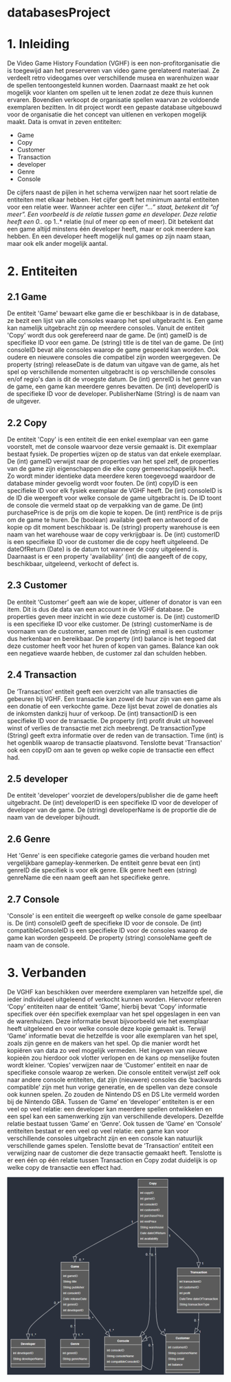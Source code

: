 # databasesProject

# 1. Inleiding
De Video Game History Foundation (VGHF) is een non-profitorganisatie die is toegewijd aan het preserveren van video game gerelateerd materiaal. Ze verdeelt retro videogames over verschillende musea en warenhuizen waar de spellen tentoongesteld kunnen worden. Daarnaast maakt ze het ook mogelijk voor klanten om spellen uit te lenen zodat ze deze thuis kunnen ervaren. Bovendien verkoopt de organisatie spellen waarvan ze voldoende exemplaren bezitten.
In dit project wordt een gepaste database uitgebouwd voor de organisatie die het concept van uitlenen en verkopen mogelijk maakt. Data is omvat in zeven entiteiten: 
- Game
- Copy
- Customer
- Transaction
- developer
- Genre
- Console
 
De cijfers naast de pijlen in het schema verwijzen naar het soort relatie de entiteiten met elkaar hebben. Het cijfer geeft het minimum aantal entiteiten voor een relatie weer. Wanneer achter een cijfer “...*” staat, betekent dit “of meer”. Een voorbeeld is de relatie tussen game en developer. Deze relatie heeft een 0..* op 1..* relatie (nul of meer op een of meer). Dit betekent dat een game altijd minstens één developer heeft, maar er ook meerdere kan hebben. En een developer heeft mogelijk nul games op zijn naam staan, maar ook elk ander mogelijk aantal.

# 2. Entiteiten

## 2.1 Game
De entiteit 'Game' bewaart elke game die er beschikbaar is in de database, ze bezit een lijst van alle consoles waarop het spel uitgebracht is. Een game kan namelijk uitgebracht zijn op meerdere consoles. Vanuit de entiteit 'Copy' wordt dus ook gerefereerd naar de game. De (int) gameID is de specifieke ID voor een game. De (string) title is de titel van de game. De (int) consoleID bevat alle consoles waarop de game gespeeld kan worden. Ook oudere en nieuwere consoles die compatibel zijn worden weergegeven. De property (string) releaseDate is de datum van uitgave van de game, als het spel op verschillende momenten uitgebracht is op verschillende consoles en/of regio's dan is dit de vroegste datum. De (int) genreID is het genre van de game, een game kan meerdere genres bevatten. De (int) developerID is de specifieke ID voor de developer. PublisherName (String) is de naam van de uitgever. 

## 2.2 Copy
De entiteit 'Copy' is een entiteit die een enkel exemplaar van een game voorstelt, met de console waarvoor deze versie gemaakt is. Dit exemplaar bestaat fysiek. De properties wijzen op de status van dat enkele exemplaar. De (int) gameID verwijst naar de properties van het spel zelf, de properties van de game zijn eigenschappen die elke copy gemeenschappelijk heeft. Zo wordt minder identieke data meerdere keren toegevoegd waardoor de database minder gevoelig wordt voor fouten. De (int) copyID is een specifieke ID voor elk fysiek exemplaar de VGHF heeft. De (int) consoleID is de ID die weergeeft voor welke console de game uitgebracht is. De ID toont de console die vermeld staat op de verpakking van de game. De (int) purchasePrice is de prijs om die kopie te kopen. De (int) rentPrice is de prijs om de game te huren. De (boolean) available geeft een antwoord of de kopie op dit moment beschikbaar is. De (string) property warehouse is een naam van het warehouse waar de copy verkrijgbaar is. De (int) customerID is een specifieke ID voor de customer die de copy heeft uitgeleend. De dateOfReturn (Date) is de datum tot wanneer de copy uitgeleend is. Daarnaast is er een property 'availability' (int) die aangeeft of de copy, beschikbaar, uitgeleend, verkocht of defect is. 

## 2.3 Customer
De entiteit ‘Customer’ geeft aan wie de koper, uitlener of donator is van een item. Dit is dus de data van een account in de VGHF database. De properties geven meer inzicht in wie deze customer is. De (int) customerID is een specifieke ID voor elke customer. De (string) customerName is de voornaam van de customer, samen met de (string) email is een customer dus herkenbaar en bereikbaar. De property (int) balance is het tegoed dat deze customer heeft voor het huren of kopen van games. Balance kan ook een negatieve waarde hebben, de customer zal dan schulden hebben.

## 2.4 Transaction
De ‘Transaction’ entiteit geeft een overzicht van alle transacties die gebeuren bij VGHF. Een transactie kan zowel de huur zijn van een game als een donatie of een verkochte game. Deze lijst bevat zowel de donaties als de inkomsten dankzij huur of verkoop. De (int) transactionID is een specifieke ID voor de transactie. De property (int) profit drukt uit hoeveel winst of verlies de transactie met zich meebrengt. De transactionType (String) geeft extra informatie over de reden van de transaction. Time (int) is het ogenblik waarop de transactie plaatsvond. Tenslotte bevat 'Transaction' ook een copyID om aan te geven op welke copie de transactie een effect had.

## 2.5 developer
De entiteit 'developer' voorziet de developers/publisher die de game heeft uitgebracht. De (int) developerID is een specifieke ID voor de developer of developer van de game. De (string) developerName is de proportie die de naam van de developer bijhoudt.

## 2.6 Genre
Het 'Genre' is een specifieke categorie games die verband houden met vergelijkbare gameplay-kenmerken. De entiteit genre bevat een (int) genreID die specifiek is voor elk genre. Elk genre heeft een (string) genreName die een naam geeft aan het specifieke genre.

## 2.7 Console
'Console' is een entiteit die weergeeft op welke console de game speelbaar is. De (int) consoleID geeft de specifieke ID voor de console. De (int) compatibleConsoleID is een specifieke ID voor de consoles waarop de game kan worden gespeeld. De property (string) consoleName geeft de naam van de console. 

# 3. Verbanden
De VGHF kan beschikken over meerdere exemplaren van hetzelfde spel, die ieder individueel uitgeleend of verkocht kunnen worden. Hiervoor refereren ‘Copy’ entiteiten naar de entiteit ‘Game’, hierbij bevat ‘Copy’ informatie specifiek over één specifiek exemplaar van het spel opgeslagen in een van de warenhuizen. Deze informatie bevat bijvoorbeeld wie het exemplaar heeft uitgeleend en voor welke console deze kopie gemaakt is. Terwijl ‘Game’ informatie bevat die hetzelfde is voor alle exemplaren van het spel, zoals zijn genre en de makers van het spel. Op die manier wordt het kopiëren van data zo veel mogelijk vermeden. Het ingeven van nieuwe kopieën zou hierdoor ook vlotter verlopen en de kans op menselijke fouten wordt kleiner. 
‘Copies’ verwijzen naar de ‘Customer’ entiteit en naar de specifieke console waarop ze werken. Die console entiteit verwijst zelf ook naar andere console entiteiten, dat zijn (nieuwere) consoles die ‘backwards compatible’ zijn met hun vorige generatie, en de spellen van deze console ook kunnen spelen. Zo zouden de Nintendo DS en DS Lite vermeld worden bij de Nintendo GBA. 
Tussen de ‘Game’ en ‘developer’ entiteiten is er een veel op veel relatie: een developer kan meerdere spellen ontwikkelen en een spel kan een samenwerking zijn van verschillende developers. Dezelfde relatie bestaat tussen ‘Game’ en ‘Genre’. 
Ook tussen de ‘Game’ en ‘Console’ entiteiten bestaat er een veel op veel relatie: een game kan voor verschillende consoles uitgebracht zijn en een console kan natuurlijk verschillende games spelen. Tenslotte bevat de ‘Transaction’ entiteit een verwijzing naar de customer die deze transactie gemaakt heeft.
Tenslotte is er een één op één relatie tussen Transaction en Copy zodat duidelijk is op welke copy de transactie een effect had.


![schema](Schema.png)
